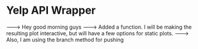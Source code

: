 # Yelp API Wrapper

---> Hey good morning guys
---> Added a function. I will be making the resulting plot interactive, but will have a few options for static plots.
---> Also, I am using the branch method for pushing



